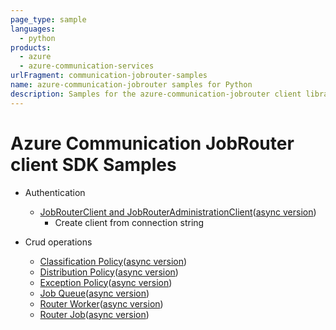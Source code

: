 ```yaml
---
page_type: sample
languages:
  - python
products:
  - azure
  - azure-communication-services
urlFragment: communication-jobrouter-samples 
name: azure-communication-jobrouter samples for Python
description: Samples for the azure-communication-jobrouter client library
---
```

  
# Azure Communication JobRouter client SDK Samples

- Authentication
  - [JobRouterClient and JobRouterAdministrationClient][sample_authentication]([async version][sample_authentication_async])
    - Create client from connection string

- Crud operations
  - [Classification Policy][classificationPolicyCrudOps]([async version][classificationPolicyCrudOpsAsync])
  - [Distribution Policy][distributionPolicyCrudOps]([async version][distributionPolicyCrudOpsAsync])
  - [Exception Policy][exceptionPolicyCrudOps]([async version][exceptionPolicyCrudOpsAsync])
  - [Job Queue][jobQueueCrudOps]([async version][jobQueueCrudOpsAsync])
  - [Router Worker][routerWorkerCrudOps]([async version][routerWorkerCrudOpsAsync])
  - [Router Job][routerJobCrudOps]([async version][routerJobCrudOpsAsync])

[//]: # (- Routing Scenarios)

[//]: # (  - Basic Scenario)

[//]: # (    - [Create Distribution Policy, Queue, Worker and Job | Accept Job Offer | Close and Complete job][basicScenario]&#40;[async version][basicScenarioAsync]&#41;)

[//]: # (    - [Requested worker selectors with job][requestedWorkerSelectorWithJobAsync])

[//]: # (  - Using Classification Policy)

[//]: # (    - [Queue selection with QueueSelectors][queueSelectionWithClassificationPolicyAsync])

[//]: # (    - [Dynamically assigning priority to job][prioritizationWithClassificationPolicyAsync])

[//]: # (    - [Dynamically attach WorkerSelectors to job][attachedWorkerSelectorWithClassificationPolicyAsync])

[//]: # (  - Using Distribution Policy)

[//]: # (    - [Basic Scenario][distributingOffersSimpleAsync])

[//]: # (    - [Multiple offers for a job][distributingOffersAdvancedAsync])

[//]: # (  - Using Exception Policy)

[//]: # (    - [Trigger exception with WaitTimeExceptionTrigger][waitTimeExceptionTriggerAsync])

[//]: # (    - [Trigger exception with QueueLengthExceptionTrigger][queueLengthExceptionTriggerAsync])

<!-- LINKS -->

[sample_authentication]: https://github.com/Azure/azure-sdk-for-python/blob/main/sdk/communication/azure-communication-jobrouter/samples/sample_authentication.py

[sample_authentication_async]: https://github.com/Azure/azure-sdk-for-python/blob/main/sdk/communication/azure-communication-jobrouter/samples/sample_authentication_async.py

[classificationPolicyCrudOps]: https://github.com/Azure/azure-sdk-for-python/blob/main/sdk/communication/azure-communication-jobrouter/samples/classification_policy_crud_ops.py

[classificationPolicyCrudOpsAsync]: https://github.com/Azure/azure-sdk-for-python/blob/main/sdk/communication/azure-communication-jobrouter/samples/classification_policy_crud_ops_async.py

[distributionPolicyCrudOps]: https://github.com/Azure/azure-sdk-for-python/blob/main/sdk/communication/azure-communication-jobrouter/samples/distribution_policy_crud_ops.py

[distributionPolicyCrudOpsAsync]: https://github.com/Azure/azure-sdk-for-python/blob/main/sdk/communication/azure-communication-jobrouter/samples/classification_policy_crud_ops_async.py

[exceptionPolicyCrudOps]: https://github.com/Azure/azure-sdk-for-python/blob/main/sdk/communication/azure-communication-jobrouter/samples/exception_policy_crud_ops.py

[exceptionPolicyCrudOpsAsync]: https://github.com/Azure/azure-sdk-for-python/blob/main/sdk/communication/azure-communication-jobrouter/samples/exception_policy_crud_ops_async.py

[jobQueueCrudOps]: https://github.com/Azure/azure-sdk-for-python/blob/main/sdk/communication/azure-communication-jobrouter/samples/job_queue_crud_ops.py

[jobQueueCrudOpsAsync]: https://github.com/Azure/azure-sdk-for-python/blob/main/sdk/communication/azure-communication-jobrouter/samples/job_queue_crud_ops_async.py

[routerWorkerCrudOps]: https://github.com/Azure/azure-sdk-for-python/blob/main/sdk/communication/azure-communication-jobrouter/samples/router_worker_crud_ops.py

[routerWorkerCrudOpsAsync]: https://github.com/Azure/azure-sdk-for-python/blob/main/sdk/communication/azure-communication-jobrouter/samples/router_worker_crud_ops_async.py

[routerJobCrudOps]: https://github.com/Azure/azure-sdk-for-python/blob/main/sdk/communication/azure-communication-jobrouter/samples/router_job_crud_ops.py

[routerJobCrudOpsAsync]: https://github.com/Azure/azure-sdk-for-python/blob/main/sdk/communication/azure-communication-jobrouter/samples/router_job_crud_ops_async.py

[//]: # ([basicScenario]: https://github.com/Azure/azure-sdk-for-net/tree/main/sdk/communication/Azure.Communication.JobRouter/samples/Sample1_HelloWorld.md)

[//]: # ([basicScenarioAsync]: https://github.com/Azure/azure-sdk-for-net/tree/main/sdk/communication/Azure.Communication.JobRouter/samples/Sample1_HelloWorldAsync.md)

[//]: # ([requestedWorkerSelectorWithJobAsync]: https://github.com/Azure/azure-sdk-for-net/tree/main/sdk/communication/Azure.Communication.JobRouter/samples/Sample1_RequestedWorkerSelectorAsync.md)

[//]: # ([queueSelectionWithClassificationPolicyAsync]: https://github.com/Azure/azure-sdk-for-net/tree/main/sdk/communication/Azure.Communication.JobRouter/samples/Sample2_ClassificationWithQueueSelectorAsync.md)

[//]: # ([prioritizationWithClassificationPolicyAsync]: https://github.com/Azure/azure-sdk-for-net/tree/main/sdk/communication/Azure.Communication.JobRouter/samples/Sample2_ClassificationWithPriorityRuleAsync.md)

[//]: # ([attachedWorkerSelectorWithClassificationPolicyAsync]: https://github.com/Azure/azure-sdk-for-net/tree/main/sdk/communication/Azure.Communication.JobRouter/samples/Sample2_ClassificationWithWorkerSelectorAsync.md)

[//]: # ([distributingOffersSimpleAsync]: https://github.com/Azure/azure-sdk-for-net/tree/main/sdk/communication/Azure.Communication.JobRouter/samples/Sample3_SimpleDistributionAsync.md)

[//]: # ([distributingOffersAdvancedAsync]: https://github.com/Azure/azure-sdk-for-net/tree/main/sdk/communication/Azure.Communication.JobRouter/samples/Sample3_AdvancedDistributionAsync.md)

[//]: # ([waitTimeExceptionTriggerAsync]: https://github.com/Azure/azure-sdk-for-net/tree/main/sdk/communication/Azure.Communication.JobRouter/samples/Sample4_WaitTimeExceptionAsync.md)

[//]: # ([queueLengthExceptionTriggerAsync]: https://github.com/Azure/azure-sdk-for-net/tree/main/sdk/communication/Azure.Communication.JobRouter/samples/Sample4_QueueLengthExceptionTriggerAsync.md)